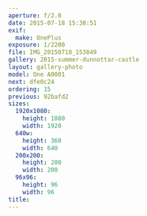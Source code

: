```yaml
---
aperture: f/2.0
date: 2015-07-18 15:38:51
exif:
  make: OnePlus
exposure: 1/2200
file: IMG_20150718_153849
gallery: 2015-summer-dunnottar-castle
layout: gallery-photo
model: One A0001
next: dfe0c24
ordering: 15
previous: 92bafd2
sizes:
  1920x1080:
    height: 1080
    width: 1920
  640w:
    height: 360
    width: 640
  200x200:
    height: 200
    width: 200
  96x96:
    height: 96
    width: 96
title: 
---
```

